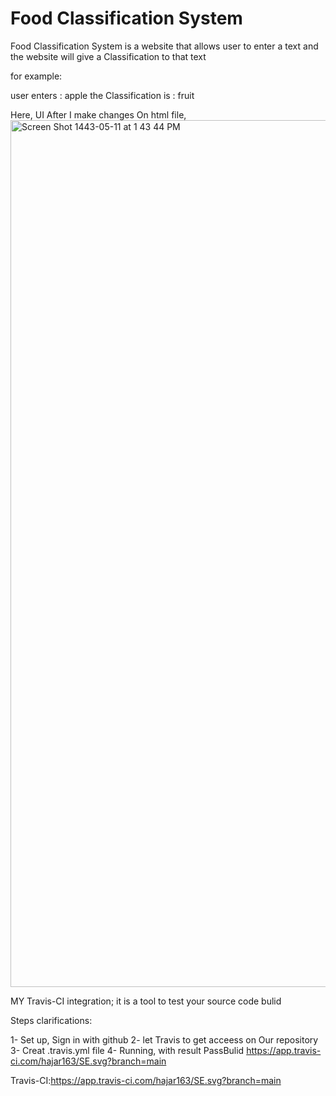 # Food Classification System
Food Classification System is a website that allows user to enter a text and the website will give a  Classification to that text

for example:

user enters : apple
the Classification is  : fruit


Here, UI After I make changes On html file,
<img width="1387" alt="Screen Shot 1443-05-11 at 1 43 44 PM" src="https://user-images.githubusercontent.com/92683935/146172123-363d7f22-d203-4e96-9dce-07de3f603526.png">



MY Travis-CI integration;
it is a tool to test your source code bulid 

Steps clarifications:

1- Set up, Sign in with github
2- let Travis to get acceess on Our repository 
3- Creat .travis.yml file
4- Running, with result PassBulid
https://app.travis-ci.com/hajar163/SE.svg?branch=main


Travis-CI:https://app.travis-ci.com/hajar163/SE.svg?branch=main
